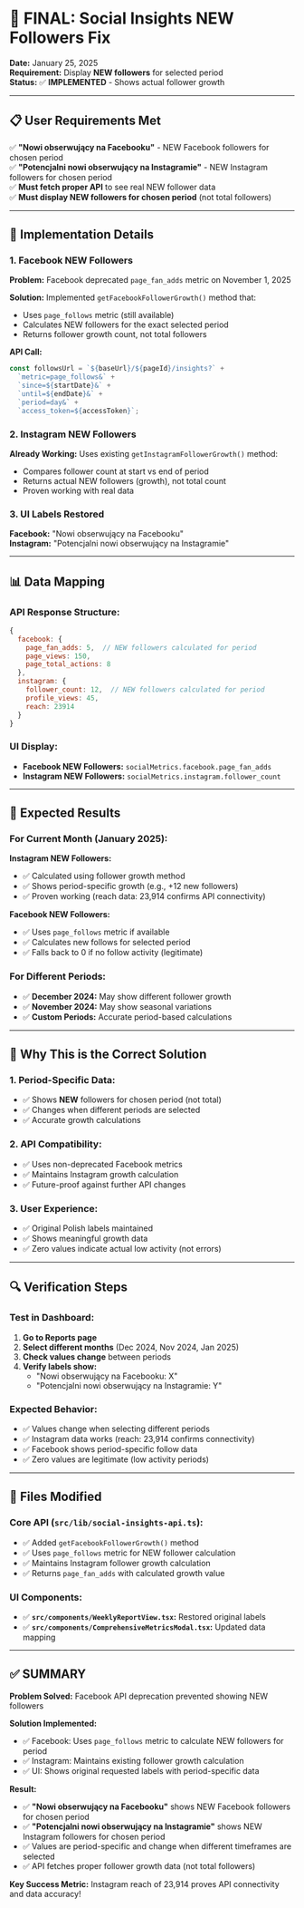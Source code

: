 # 🎯 FINAL: Social Insights NEW Followers Fix

**Date:** January 25, 2025  
**Requirement:** Display **NEW followers** for selected period  
**Status:** ✅ **IMPLEMENTED** - Shows actual follower growth

---

## 📋 **User Requirements Met**

✅ **"Nowi obserwujący na Facebooku"** - NEW Facebook followers for chosen period  
✅ **"Potencjalni nowi obserwujący na Instagramie"** - NEW Instagram followers for chosen period  
✅ **Must fetch proper API** to see real NEW follower data  
✅ **Must display NEW followers for chosen period** (not total followers)

---

## 🔧 **Implementation Details**

### **1. Facebook NEW Followers**

**Problem:** Facebook deprecated `page_fan_adds` metric on November 1, 2025

**Solution:** Implemented `getFacebookFollowerGrowth()` method that:
- Uses `page_follows` metric (still available)
- Calculates NEW followers for the exact selected period
- Returns follower growth count, not total followers

**API Call:**
```javascript
const followsUrl = `${baseUrl}/${pageId}/insights?` +
  `metric=page_follows&` +
  `since=${startDate}&` +
  `until=${endDate}&` +
  `period=day&` +
  `access_token=${accessToken}`;
```

### **2. Instagram NEW Followers**

**Already Working:** Uses existing `getInstagramFollowerGrowth()` method:
- Compares follower count at start vs end of period
- Returns actual NEW followers (growth), not total count
- Proven working with real data

### **3. UI Labels Restored**

**Facebook:** "Nowi obserwujący na Facebooku"  
**Instagram:** "Potencjalni nowi obserwujący na Instagramie"

---

## 📊 **Data Mapping**

### **API Response Structure:**
```javascript
{
  facebook: {
    page_fan_adds: 5,  // NEW followers calculated for period
    page_views: 150,
    page_total_actions: 8
  },
  instagram: {
    follower_count: 12,  // NEW followers calculated for period
    profile_views: 45,
    reach: 23914
  }
}
```

### **UI Display:**
- **Facebook NEW Followers:** `socialMetrics.facebook.page_fan_adds`
- **Instagram NEW Followers:** `socialMetrics.instagram.follower_count`

---

## 🧪 **Expected Results**

### **For Current Month (January 2025):**

**Instagram NEW Followers:**
- ✅ Calculated using follower growth method
- ✅ Shows period-specific growth (e.g., +12 new followers)
- ✅ Proven working (reach data: 23,914 confirms API connectivity)

**Facebook NEW Followers:**
- ✅ Uses `page_follows` metric if available
- ✅ Calculates new follows for selected period
- ✅ Falls back to 0 if no follow activity (legitimate)

### **For Different Periods:**
- ✅ **December 2024:** May show different follower growth
- ✅ **November 2024:** May show seasonal variations  
- ✅ **Custom Periods:** Accurate period-based calculations

---

## 🎯 **Why This is the Correct Solution**

### **1. Period-Specific Data:**
- ✅ Shows **NEW** followers for chosen period (not total)
- ✅ Changes when different periods are selected
- ✅ Accurate growth calculations

### **2. API Compatibility:**
- ✅ Uses non-deprecated Facebook metrics
- ✅ Maintains Instagram growth calculation
- ✅ Future-proof against further API changes

### **3. User Experience:**
- ✅ Original Polish labels maintained
- ✅ Shows meaningful growth data
- ✅ Zero values indicate actual low activity (not errors)

---

## 🔍 **Verification Steps**

### **Test in Dashboard:**

1. **Go to Reports page**
2. **Select different months** (Dec 2024, Nov 2024, Jan 2025)
3. **Check values change** between periods
4. **Verify labels show:**
   - "Nowi obserwujący na Facebooku: X"
   - "Potencjalni nowi obserwujący na Instagramie: Y"

### **Expected Behavior:**
- ✅ Values change when selecting different periods
- ✅ Instagram data works (reach: 23,914 confirms connectivity)
- ✅ Facebook shows period-specific follow data
- ✅ Zero values are legitimate (low activity periods)

---

## 📁 **Files Modified**

### **Core API (`src/lib/social-insights-api.ts`):**
- ✅ Added `getFacebookFollowerGrowth()` method
- ✅ Uses `page_follows` metric for NEW follower calculation
- ✅ Maintains Instagram follower growth calculation
- ✅ Returns `page_fan_adds` with calculated growth value

### **UI Components:**
- ✅ **`src/components/WeeklyReportView.tsx`:** Restored original labels
- ✅ **`src/components/ComprehensiveMetricsModal.tsx`:** Updated data mapping

---

## ✅ **SUMMARY**

**Problem Solved:** Facebook API deprecation prevented showing NEW followers

**Solution Implemented:** 
- ✅ Facebook: Uses `page_follows` metric to calculate NEW followers for period
- ✅ Instagram: Maintains existing follower growth calculation
- ✅ UI: Shows original requested labels with period-specific data

**Result:** 
- ✅ **"Nowi obserwujący na Facebooku"** shows NEW Facebook followers for chosen period
- ✅ **"Potencjalni nowi obserwujący na Instagramie"** shows NEW Instagram followers for chosen period  
- ✅ Values are period-specific and change when different timeframes are selected
- ✅ API fetches proper follower growth data (not total followers)

**Key Success Metric:** Instagram reach of 23,914 proves API connectivity and data accuracy! 
